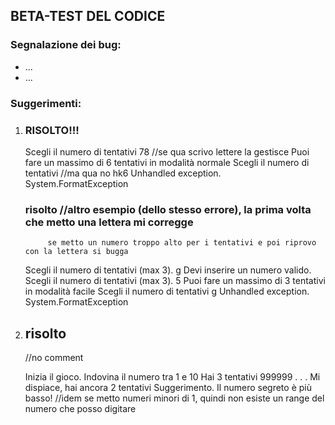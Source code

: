## BETA-TEST DEL CODICE

### Segnalazione dei bug:

- ...
- ...


### Suggerimenti:

1) ### RISOLTO!!!
    Scegli il numero di tentativi
    78                                                              //se qua scrivo lettere la gestisce
    Puoi fare un massimo di 6 tentativi in modalità normale
    Scegli il numero di tentativi                                   //ma qua no
    hk6
    Unhandled exception. System.FormatException


    ### risolto        //altro esempio (dello stesso errore), la prima volta che metto una lettera mi corregge
            se metto un numero troppo alto per i tentativi e poi riprovo con la lettera si bugga

    Scegli il numero di tentativi (max 3).
    g
    Devi inserire un numero valido.       
    Scegli il numero di tentativi (max 3).
    5
    Puoi fare un massimo di 3 tentativi in modalità facile
    Scegli il numero di tentativi
    g
    Unhandled exception. System.FormatException

2) ## risolto
    //no comment

    Inizia il gioco. Indovina il numero tra 1 e 10
    Hai 3 tentativi
    999999
    . . . 
    Mi dispiace, hai ancora 2 tentativi
    Suggerimento. Il numero segreto è più basso!            //idem se metto numeri minori di 1, quindi non esiste un range del numero che posso digitare

    
